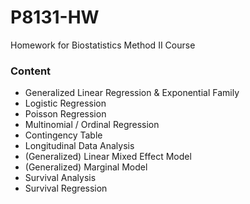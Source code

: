 # P8131-HW
Homework for Biostatistics Method II Course

### Content

- Generalized Linear Regression & Exponential Family
- Logistic Regression
- Poisson Regression
- Multinomial / Ordinal Regression
- Contingency Table
- Longitudinal Data Analysis
- (Generalized) Linear Mixed Effect Model
- (Generalized) Marginal Model
- Survival Analysis
- Survival Regression
